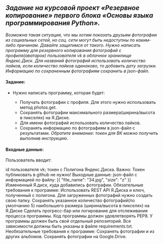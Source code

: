 ## *Задание на курсовой проект «Резервное копирование» первого блока «Основы языка программирования Python».*
*Возможна такая ситуация, что мы хотим показать друзьям фотографии из социальных сетей, но соц. сети могут быть недоступны по каким-либо причинам. Давайте защитимся от такого.*
*Нужно написать программу для резервного копирования фотографий с профиля(аватарок) пользователя vk в облачное хранилище Яндекс.Диск.*
*Для названий фотографий использовать количество лайков, если количество лайков одинаково, то добавить дату загрузки.
Информацию по сохраненным фотографиям сохранить в json-файл.*

#### Задание:
 - Нужно написать программу, которая будет:

     - Получать фотографии с профиля. Для этого нужно использовать метод photos.get.
     - Сохранять фотографии максимального размера(ширина/высота в пикселях) на Я.Диске.
     - Для имени фотографий использовать количество лайков.
     - Сохранять информацию по фотографиям в json-файл с результатами.
   *Обратите внимание: токен для ВК можно получить выполнив инструкцию.*

#### Входные данные:
Пользователь вводит:

id пользователя vk;
токен с Полигона Яндекс.Диска. Важно: Токен публиковать в github не нужно!
Выходные данные:
json-файл с информацией по файлу:
    [{
    "file_name": "34.jpg",
    "size": "z"
    }]
Измененный Я.диск, куда добавились фотографии.​​
Обязательные требования к программе:
Использовать REST API Я.Диска и ключ, полученный с полигона.
Для загруженных фотографий нужно создать свою папку.
Сохранять указанное количество фотографий(по умолчанию 5) наибольшего размера (ширина/высота в пикселях) на Я.Диске
Сделать прогресс-бар или логирование для отслеживания процесса программы.
Код программы должен удовлетворять PEP8.
У программы должен быть свой отдельный репозиторий.
Все зависимости должны быть указаны в файле requiremеnts.txt.​
Необязательные требования к программе:
Сохранять фотографии и из других альбомов.
Сохранять фотографии на Google.Drive.